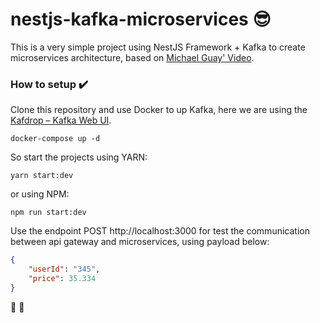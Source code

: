 # nestjs-kafka-microservices :sunglasses:

This is a very simple project using NestJS Framework + Kafka to create microservices architecture, based on [Michael Guay' Video](https://www.youtube.com/channel/UChNA2S9dtoEMAVGPddbDIJg).

###  How to setup :heavy_check_mark:	

Clone this repository and use Docker to up Kafka, here we are using the [Kafdrop – Kafka Web UI](https://github.com/obsidiandynamics/kafdrop).
```
docker-compose up -d 
```
So start the projects using YARN:
```
yarn start:dev
```
or using NPM:
```
npm run start:dev
```
Use the endpoint POST http://localhost:3000 for test the communication between api gateway and microservices, using payload below:
```json
{
    "userId": "345",
    "price": 35.334
}
```
:crossed_fingers:	:partying_face:	

